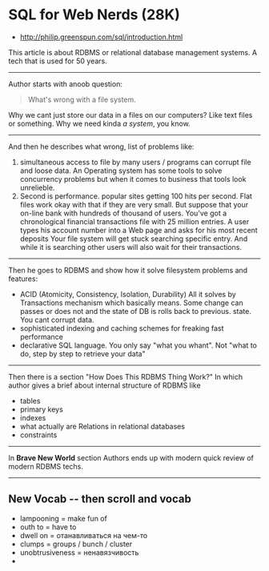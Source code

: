 # SQL for Web Nerds (28K)
- http://philip.greenspun.com/sql/introduction.html   

This article is about RDBMS or relational database management systems. A tech that is used for 50 years.

---

Author starts with anoob question:

> What's wrong with a file system.

Why we cant just store our data in a files on our computers? Like text files or something. Why we need kinda *a system*, you know. 

---

And then he describes what wrong, list of problems like:
1. simultaneous access to file by many users / programs can corrupt file and loose data. An Operating system has some tools to solve concurrency problems but when it comes to business that tools look unrelieble.
2. Second is performance. popular sites getting 100 hits per second. Flat files work okay with that if they are very small. But suppose that your on-line bank with hundreds of thousand of users. You've got a chronological financial transactions file with 25 million entries. A user types his account number into a Web page and asks for his most recent deposits Your file system will get stuck searching specific entry. And while it is searching other users will also wait for their transactions.

---

Then he goes to RDBMS and show how it solve filesystem problems and features:
- ACID (Atomicity, Consistency, Isolation, Durability) All it solves by Transactions mechanism which basically means. Some change can passes or does not and the state of DB is rolls back to previous. state. You cant corrupt data.
- sophisticated indexing and caching schemes for freaking fast performance
- declarative SQL language. You only say "what you whant". Not "what to do, step by step to retrieve your data"

---

Then there is a section "How Does This RDBMS Thing Work?" 
In which author gives a brief about internal structure of RDBMS
like
- tables
- primary keys
- indexes
- what actually are Relations in relational databases  
- constraints

---

In **Brave New World** section Authors ends up with modern quick review of modern RDBMS techs.

---

## New Vocab -- then scroll and vocab
- lampooning = make fun of
- outh to = have to
- dwell on = отанавливаться на чем-то
- clumps = groups / bunch / cluster
- unobtrusiveness = ненавязчивость
- 
